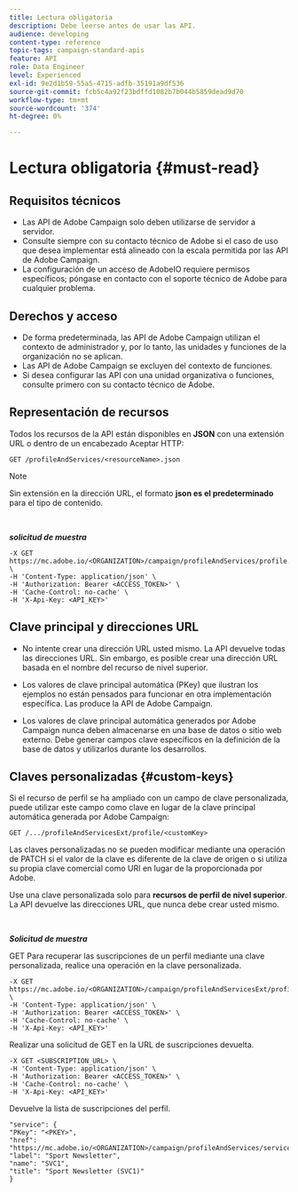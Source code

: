 ```yaml
---
title: Lectura obligatoria
description: Debe leerse antes de usar las API.
audience: developing
content-type: reference
topic-tags: campaign-standard-apis
feature: API
role: Data Engineer
level: Experienced
exl-id: 9e2d1b59-55a5-4715-adfb-35191a9df536
source-git-commit: fcb5c4a92f23bdffd1082b7b044b5859dead9d70
workflow-type: tm+mt
source-wordcount: '374'
ht-degree: 0%

---
```


# Lectura obligatoria {#must-read}

## Requisitos técnicos

* Las API de Adobe Campaign solo deben utilizarse de servidor a servidor.
* Consulte siempre con su contacto técnico de Adobe si el caso de uso que desea implementar está alineado con la escala permitida por las API de Adobe Campaign.
* La configuración de un acceso de AdobeIO requiere permisos específicos; póngase en contacto con el soporte técnico de Adobe para cualquier problema.

## Derechos y acceso

* De forma predeterminada, las API de Adobe Campaign utilizan el contexto de administrador y, por lo tanto, las unidades y funciones de la organización no se aplican.
* Las API de Adobe Campaign se excluyen del contexto de funciones.
* Si desea configurar las API con una unidad organizativa o funciones, consulte primero con su contacto técnico de Adobe.

## Representación de recursos

Todos los recursos de la API están disponibles en **JSON** con una extensión URL o dentro de un encabezado Aceptar HTTP:

`GET /profileAndServices/<resourceName>.json`

>[!NOTE]
>
>Sin extensión en la dirección URL, el formato **json es el predeterminado** para el tipo de contenido.

<br/>

***solicitud de muestra***

```
-X GET https://mc.adobe.io/<ORGANIZATION>/campaign/profileAndServices/profile.json \
-H 'Content-Type: application/json' \
-H 'Authorization: Bearer <ACCESS_TOKEN>' \
-H 'Cache-Control: no-cache' \
-H 'X-Api-Key: <API_KEY>'
```

## Clave principal y direcciones URL

* No intente crear una dirección URL usted mismo. La API devuelve todas las direcciones URL. Sin embargo, es posible crear una dirección URL basada en el nombre del recurso de nivel superior.

* Los valores de clave principal automática (PKey) que ilustran los ejemplos no están pensados para funcionar en otra implementación específica. Las produce la API de Adobe Campaign.

* Los valores de clave principal automática generados por Adobe Campaign nunca deben almacenarse en una base de datos o sitio web externo. Debe generar campos clave específicos en la definición de la base de datos y utilizarlos durante los desarrollos.

## Claves personalizadas {#custom-keys}

Si el recurso de perfil se ha ampliado con un campo de clave personalizada, puede utilizar este campo como clave en lugar de la clave principal automática generada por Adobe Campaign:

`GET /.../profileAndServicesExt/profile/<customKey>`

Las claves personalizadas no se pueden modificar mediante una operación de PATCH si el valor de la clave es diferente de la clave de origen o si utiliza su propia clave comercial como URI en lugar de la proporcionada por Adobe.

Use una clave personalizada solo para **recursos de perfil de nivel superior**. La API devuelve las direcciones URL, que nunca debe crear usted mismo.

<br/>

***Solicitud de muestra***

GET Para recuperar las suscripciones de un perfil mediante una clave personalizada, realice una operación en la clave personalizada.

```
-X GET https://mc.adobe.io/<ORGANIZATION>/campaign/profileAndServicesExt/profile/<customKey> \
-H 'Content-Type: application/json' \
-H 'Authorization: Bearer <ACCESS_TOKEN>' \
-H 'Cache-Control: no-cache' \
-H 'X-Api-Key: <API_KEY>'
```

Realizar una solicitud de GET en la URL de suscripciones devuelta.

```
-X GET <SUBSCRIPTION_URL> \
-H 'Content-Type: application/json' \
-H 'Authorization: Bearer <ACCESS_TOKEN>' \
-H 'Cache-Control: no-cache' \
-H 'X-Api-Key: <API_KEY>'
```

Devuelve la lista de suscripciones del perfil.

```
"service": {
"PKey": "<PKEY>",
"href": "https://mc.adobe.io/<ORGANIZATION>/campaign/profileAndServices/service/<PKEY>",
"label": "Sport Newsletter",
"name": "SVC1",
"title": "Sport Newsletter (SVC1)"
}
```
